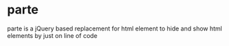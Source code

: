 # parte
parte is a jQuery based replacement for html element to hide and show html elements by just on line of code
